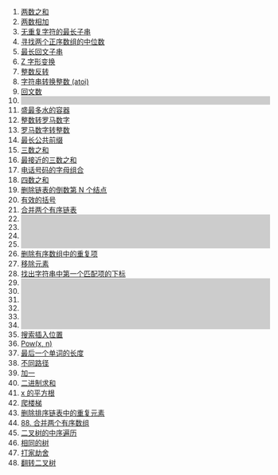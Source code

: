 1. <a href='1. 两数之和'>两数之和</a>
2. <a href='2. 两数相加'>两数相加</a>
3. <a href='3. 无重复字符的最长子串'>无重复字符的最长子串</a>
4. <a href='4. 寻找两个正序数组的中位数'>寻找两个正序数组的中位数</a>
5. <a href='5. 最长回文子串'>最长回文子串</a>
6. <a href='6. Z 字形变换'>Z 字形变换</a>
7. <a href='7. 整数反转'>整数反转</a>
8. <a href='8. 字符串转换整数 (atoi)'>字符串转换整数 (atoi)</a>
9. <a href='9. 回文数'>回文数</a>
10. <a href='' style="display:inline-block;width:500px;background:#ccc;text-decoration:none">&nbsp;</a>
11. <a href='11. 盛最多水的容器'>盛最多水的容器</a>
12. <a href='12. 整数转罗马数字'>整数转罗马数字</a>
13. <a href='13. 罗马数字转整数'>罗马数字转整数</a>
14. <a href='14. 最长公共前缀'>最长公共前缀</a>
15. <a href='15. 三数之和'>三数之和</a>
16. <a href='16. 最接近的三数之和'>最接近的三数之和</a>
17. <a href='17. 电话号码的字母组合'>电话号码的字母组合</a>
18. <a href='18. 四数之和'>四数之和</a>
19. <a href='19. 删除链表的倒数第 N 个结点'>删除链表的倒数第 N 个结点</a>
20. <a href='20. 有效的括号'>有效的括号</a>
21. <a href='21. 合并两个有序链表'>合并两个有序链表</a>
22. <a href='' style="display:inline-block;width:500px;background:#ccc;text-decoration:none">&nbsp;</a>
23. <a href='' style="display:inline-block;width:500px;background:#ccc;text-decoration:none">&nbsp;</a>
24. <a href='' style="display:inline-block;width:500px;background:#ccc;text-decoration:none">&nbsp;</a>
25. <a href='' style="display:inline-block;width:500px;background:#ccc;text-decoration:none">&nbsp;</a>
26. <a href='26. 删除有序数组中的重复项'>删除有序数组中的重复项</a>
27. <a href='27. 移除元素'>移除元素</a>
28. <a href='28. 找出字符串中第一个匹配项的下标'>找出字符串中第一个匹配项的下标</a>
29. <a href='' style="display:inline-block;width:500px;background:#ccc;text-decoration:none">&nbsp;</a>
30. <a href='' style="display:inline-block;width:500px;background:#ccc;text-decoration:none">&nbsp;</a>
31. <a href='' style="display:inline-block;width:500px;background:#ccc;text-decoration:none">&nbsp;</a>
32. <a href='' style="display:inline-block;width:500px;background:#ccc;text-decoration:none">&nbsp;</a>
33. <a href='' style="display:inline-block;width:500px;background:#ccc;text-decoration:none">&nbsp;</a>
34. <a href='' style="display:inline-block;width:500px;background:#ccc;text-decoration:none">&nbsp;</a>
35. <a href='35. 搜索插入位置'>搜索插入位置</a>
36. <a href='50. Pow(x, n)'>Pow(x, n)</a>
37. <a href='58. 最后一个单词的长度'>最后一个单词的长度</a>
38. <a href='62. 不同路径'>不同路径</a>
39. <a href='66. 加一'>加一</a>
40. <a href='67. 二进制求和'>二进制求和</a>
41. <a href='69. x 的平方根'>x 的平方根</a>
42. <a href='70. 爬楼梯'>爬楼梯</a>
43. <a href='83. 删除排序链表中的重复元素'>删除排序链表中的重复元素</a>
44. <a href='88. 合并两个有序数组'>88. 合并两个有序数组</a>
45. <a href='94. 二叉树的中序遍历'>二叉树的中序遍历</a>
46. <a href='100. 相同的树'>相同的树</a>
47. <a href='198. 打家劫舍'>打家劫舍</a>
48. <a href='226. 翻转二叉树'>翻转二叉树</a>
